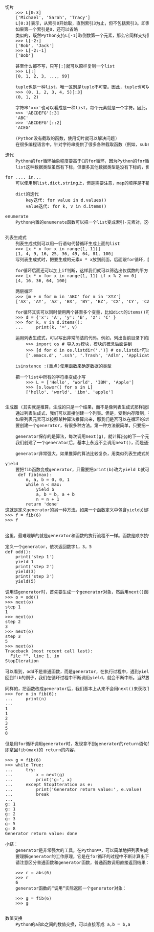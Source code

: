 <pre>
    切片
        >>> L[0:3]
        ['Michael', 'Sarah', 'Tracy']
        L[0:3]表示，从索引0开始取，直到索引3为止，但不包括索引3。即索引0，1，2，正好是3个元素。
        如果第一个索引是0，还可以省略
        类似的，既然Python支持L[-1]取倒数第一个元素，那么它同样支持倒数切片，
        >>> L[-2:]
        ['Bob', 'Jack']
        >>> L[-2:-1]
        ['Bob']
        
        甚至什么都不写，只写[:]就可以原样复制一个list
        >>> L[:]
        [0, 1, 2, 3, ..., 99]
        
        tuple也是一种list，唯一区别是tuple不可变。因此，tuple也可以用切片操作，只是操作的结果仍是tuple：
        >>> (0, 1, 2, 3, 4, 5)[:3]
        (0, 1, 2)
        
        字符串'xxx'也可以看成是一种list，每个元素就是一个字符。因此，字符串也可以用切片操作，只是操作结果仍是字符串：
        >>> 'ABCDEFG'[:3]
        'ABC'
        >>> 'ABCDEFG'[::2]
        'ACEG'
        
        (Python没有截取的函数，使用切片就可以解决问题)
        在很多编程语言中，针对字符串提供了很多各种截取函数（例如，substring），其实目的就是对字符串切片。Python没有针对字符串的截取函数，只需要切片一个操作就可以完成，非常简单
</pre>

<pre>
    迭代
        Python的for循环抽象程度要高于C的for循环，因为Python的for循环不仅可以用在list或tuple上，还可以作用在其他可迭代对象上。
        list这种数据类型虽然有下标，但很多其他数据类型是没有下标的，但是，只要是可迭代对象，无论有无下标，都可以迭代，比如dict就可以迭代
    
    for .... in...
        可以使用到list,dict,string上，但是需要注意，map的顺序是不能确定的
        
        dict的迭代
            key迭代: for value in d.values()
            value迭代: for k, v in d.items()
            
    enumerate
        Python内置的enumerate函数可以把一个list变成索引-元素对，这样就可以在for循环中同时迭代索引和元素本身
                
</pre>

<pre>
    列表生成式
        列表生成式则可以用一行语句代替循环生成上面的list
        >>> [x * x for x in range(1, 11)]
        [1, 4, 9, 16, 25, 36, 49, 64, 81, 100]
        写列表生成式时，把要生成的元素x * x放到前面，后面跟for循环，就可以把list创建出来，十分有用，多写几次，很快就可以熟悉这种语法
        
        for循环后面还可以加上if判断，这样我们就可以筛选出仅偶数的平方
        >>> [x * x for x in range(1, 11) if x % 2 == 0]
        [4, 16, 36, 64, 100]
        
        两层循环
        >>> [m + n for m in 'ABC' for n in 'XYZ']
        ['AX', 'AY', 'AZ', 'BX', 'BY', 'BZ', 'CX', 'CY', 'CZ']
        
        for循环其实可以同时使用两个甚至多个变量，比如dict的items()可以同时迭代key和value
        >>> d = {'x': 'A', 'y': 'B', 'z': 'C' }
        >>> for k, v in d.items():
        ...     print(k, '=', v)
        
        运用列表生成式，可以写出非常简洁的代码。例如，列出当前目录下的所有文件和目录名，可以通过一行代码实现：
            >>> import os # 导入os模块，模块的概念后面讲到
            >>> [d for d in os.listdir('.')] # os.listdir可以列出文件和目录
            ['.emacs.d', '.ssh', '.Trash', 'Adlm', 'Applications', 'Desktop', 'Documents', 'Downloads', 'Library', 'Movies', 'Music', 'Pictures', 'Public', 'VirtualBox VMs', 'Workspace', 'XCode']        
        
        isinstance :(重点)使用函数来确定数据的类型
        
        把一个list中所有的字符串变成小写
            >>> L = ['Hello', 'World', 'IBM', 'Apple']
            >>> [s.lower() for s in L]
            ['hello', 'world', 'ibm', 'apple']            
        
</pre>

<pre>
    生成器 (其实就是推算，生成的只是一个结果，而不是像列表生成式那样返回一个列表)
        通过列表生成式，我们可以直接创建一个列表。但是，受到内存限制，列表容量肯定是有限的。而且，创建一个包含100万个元素的列表，不仅占用很大的存储空间，如果我们仅仅需要访问前面几个元素，那后面绝大多数元素占用的空间都白白浪费了。
        如果列表元素可以按照某种算法推算出来，那我们是否可以在循环的过程中不断推算出后续的元素呢？这样就不必创建完整的list，从而节省大量的空间。在Python中，这种一边循环一边计算的机制，称为生成器：generator。
        要创建一个generator，有很多种方法。第一种方法很简单，只要把一个列表生成式的[]改成()，就创建了一个generator
        
        generator保存的是算法，每次调用next(g)，就计算出g的下一个元素的值，直到计算到最后一个元素，没有更多的元素时，抛出StopIteration的错误。
        我们创建了一个generator后，基本上永远不会调用next()，而是通过for循环来迭代它，并且不需要关心StopIteration的错误
        
        generator非常强大。如果推算的算法比较复杂，用类似列表生成式的for循环无法实现的时候，还可以用函数来实现。
    
    yield
        要把fib函数变成generator，只需要把print(b)改为yield b就可以了
         def fib(max):
            n, a, b = 0, 0, 1
            while n < max:
                yield b
                a, b = b, a + b
                n = n + 1
            return 'done' 
    这就是定义generator的另一种方法。如果一个函数定义中包含yield关键字，那么这个函数就不再是一个普通函数，而是一个generator：        
    >>> f = fib(6)
    >>> f
    <generator object fib at 0x104feaaa0>
    
    这里，最难理解的就是generator和函数的执行流程不一样。函数是顺序执行，遇到return语句或者最后一行函数语句就返回。而变成generator的函数，在每次调用next()的时候执行，遇到yield语句返回，再次执行时从上次返回的yield语句处继续执行。

    定义一个generator，依次返回数字1，3，5
    def odd():
        print('step 1')
        yield 1
        print('step 2')
        yield(3)
        print('step 3')
        yield(5)
        
    调用该generator时，首先要生成一个generator对象，然后用next()函数不断获得下一个返回值：
    >>> o = odd()
    >>> next(o)
    step 1
    1
    >>> next(o)
    step 2
    3
    >>> next(o)
    step 3
    5
    >>> next(o)
    Traceback (most recent call last):
      File "<stdin>", line 1, in <module>
    StopIteration   
    
    可以看到，odd不是普通函数，而是generator，在执行过程中，遇到yield就中断，下次又继续执行。执行3次yield后，已经没有yield可以执行了，所以，第4次调用next(o)就报错
    回到fib的例子，我们在循环过程中不断调用yield，就会不断中断。当然要给循环设置一个条件来退出循环，不然就会产生一个无限数列出来。
    
    同样的，把函数改成generator后，我们基本上从来不会用next()来获取下一个返回值，而是直接使用for循环来迭代：
    >>> for n in fib(6):
    ...     print(n)
    ...
    1
    1
    2
    3
    5
    8
    
    但是用for循环调用generator时，发现拿不到generator的return语句的返回值。如果想要拿到返回值，必须捕获StopIteration错误，返回值包含在StopIteration的value中：
    即拿回fib(max)的 return的内容，
    
    >>> g = fib(6)
    >>> while True:
    ...     try:
    ...         x = next(g)
    ...         print('g:', x)
    ...     except StopIteration as e:
    ...         print('Generator return value:', e.value)
    ...         break
    ...
    g: 1
    g: 1
    g: 2
    g: 3
    g: 5
    g: 8
    Generator return value: done
    
    小结：
        generator是非常强大的工具，在Python中，可以简单地把列表生成式改成generator，也可以通过函数实现复杂逻辑的generator。
        要理解generator的工作原理，它是在for循环的过程中不断计算出下一个元素，并在适当的条件结束for循环。对于函数改成的generator来说，遇到return语句或者执行到函数体最后一行语句，就是结束generator的指令，for循环随之结束。
        请注意区分普通函数和generator函数，普通函数调用直接返回结果：
        
        >>> r = abs(6)
        >>> r
        6
        generator函数的“调用”实际返回一个generator对象：
        
        >>> g = fib(6)
        >>> g
        <generator object fib at 0x1022ef948> 
</pre>

<pre>
    数值交换
        Python的a和b之间的数值交换，可以直接写成 a,b = b,a
</pre>